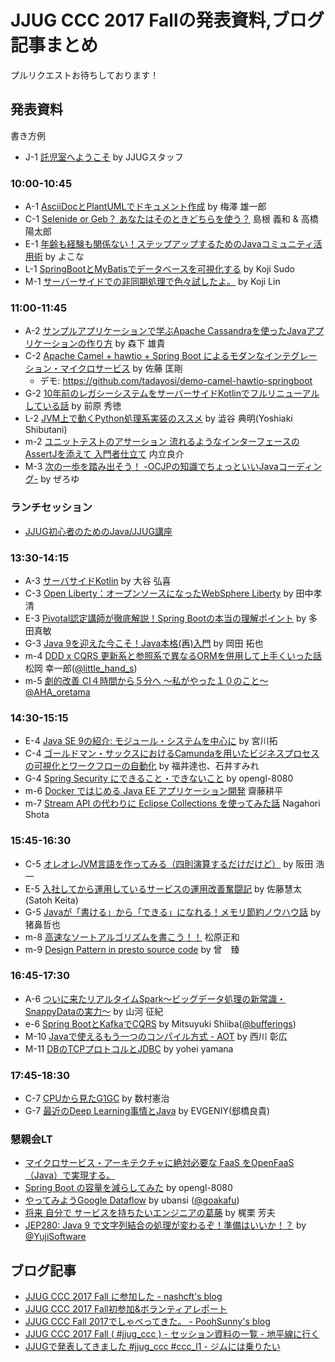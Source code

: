 # JJUG CCC 2017 Fallの発表資料,ブログ記事まとめ

プルリクエストお待ちしております！

## 発表資料
書き方例
- J-1 [託児室へようこそ](http://www.alpha-co.com/) by JJUGスタッフ

### 10:00-10:45
- A-1 [AsciiDocとPlantUMLでドキュメント作成](https://garbagetown.github.io/jjug-ccc-2017-fall/) by 梅澤 雄一郎
- C-1 [Selenide or Geb？ あなたはそのときどちらを使う？](https://www.slideshare.net/youtaroutakahashi/selenide-or-geb) 島根 義和 & 高橋 陽太郎
- E-1 [年齢も経験も関係ない！ステップアップするためのJavaコミュニティ活用術](https://speakerdeck.com/ihcomega56/nian-ling-mojing-yan-moguan-xi-nai-sutetuhuatuhusurutamefalsejavakomiyuniteihuo-yong-shu) by よこな
- L-1 [SpringBootとMyBatisでデータベースを可視化する](https://speakerdeck.com/higedrum/springboottomybatisdedetabesuwoke-shi-hua-suru) by Koji Sudo
- M-1 [サーバーサイドでの非同期処理で色々試したよ。](https://docs.google.com/presentation/d/1LKcFzspXUQbq-sivRBPb3Q6V7fQBLKB0zH6BSnGrD_I/edit) by Koji Lin

### 11:00-11:45
- A-2 [サンプルアプリケーションで学ぶApache Cassandraを使ったJavaアプリケーションの作り方](https://www.slideshare.net/yukim/apache-cassandrajava) by 森下 雄貴
- C-2 [Apache Camel + hawtio + Spring Boot によるモダンなインテグレーション・マイクロサービス](https://tadayosi.github.io/jjug2017-camel_hawtio_springboot/reveal.js/index.html) by 佐藤 匡剛
    - デモ: https://github.com/tadayosi/demo-camel-hawtio-springboot
- G-2 [10年前のレガシーシステムをサーバーサイドKotlinでフルリニューアルしている話](https://speakerdeck.com/maeharin/10nian-qian-falseregasisisutemuwosabasaidokotlindehururiniyuarusiteiruhua-number-jjug-ccc-number-ccc-g2) by 前原 秀徳
- L-2 [JVM上で動くPython処理系実装のススメ](https://www.slideshare.net/yotchang4s/cafebabepyjjugcccfall2017) by 澁谷 典明(Yoshiaki Shibutani)
- m-2 [ユニットテストのアサーション 流れるようなインターフェースのAssertJを添えて 入門者仕立て](https://www.slideshare.net/RyosukeUchitate/assertj-82260732) 内立良介
- M-3 [次の一歩を踏み出そう！ -OCJPの知識でちょっといいJavaコーディング-](https://speakerdeck.com/zer0u/ocjp-for-good-coding-number-jjug-ccc-number-ccc-m3) by ぜろゆ

### ランチセッション
- [JJUG初心者のためのJava/JJUG講座](https://www.slideshare.net/yusuke/jjugjavajjug)

### 13:30-14:15
- A-3 [サーバサイドKotlin](https://www.slideshare.net/HirokiOhtani/kotlin-82260016) by 大谷 弘喜
- C-3 [Open Liberty：オープンソースになったWebSphere Liberty](https://www.slideshare.net/takakiyo/open-liberty-websphere-liberty/takakiyo/open-liberty-websphere-liberty) by 田中孝清
- E-3 [Pivotal認定講師が徹底解説！Spring Bootの本当の理解ポイント](https://www.slideshare.net/masatoshitada7/spring-boot-jjug) by 多田真敏
- G-3 [Java 9を迎えた今こそ！Java本格(再)入門](https://www.slideshare.net/omochiya/java9java-82262987) by 岡田 拓也
- m-4 [DDD x CQRS 更新系と参照系で異なるORMを併用して上手くいった話](http://little-hands.hatenablog.com/entry/jjug2017fall) 松岡 幸一郎([@little_hand_s](https://twitter.com/little_hand_s))
- m-5 [劇的改善 CI４時間から５分へ 〜私がやった１０のこと〜](https://www.slideshare.net/aha_oretama/ci-82258405) [@AHA_oretama](https://twitter.com/AHA_oretama)

### 14:30-15:15
- E-4 [Java SE 9の紹介: モジュール・システムを中心に](https://www.slideshare.net/miyakawataku/introduction-of-java-se-9-and-the-module-system) by 宮川拓
- C-4 [ゴールドマン・サックスにおけるCamundaを用いたビジネスプロセスの可視化とワークフローの自動化](https://www.slideshare.net/tatsuyafky/business-process-modeling-in-goldman-sachs-jjug-ccc-fall-2017-82246376) by 福井達也、石井すみれ
- G-4 [Spring Security にできること・できないこと](https://qiita.com/opengl-8080/items/6dc37f8b77abb5ae1642) by opengl-8080
- m-6 [Docker ではじめる Java EE アプリケーション開発](https://www.slideshare.net/KoheiSaito2/docker-java-ee-for-jjug-ccc-2017) 齋藤耕平
- m-7 [Stream API の代わりに Eclipse Collections を使ってみた話](http://slides.com/nashcft/jjug_ccc_2017_fall/) Nagahori Shota

### 15:45-16:30
- C-5 [オレオレJVM言語を作ってみる（四則演算するだけだけど）](https://www.slideshare.net/jyukutyo/jjug-ccc-2017-fall-jvm) by 阪田 浩一
- E-5 [入社してから運用しているサービスの運用改善奮闘記](https://docs.google.com/presentation/d/1G5fLHaX5-ECgplPel7rwklJ-gUAafqz-lD1-OHpLKy0/edit?usp=sharing) by 佐藤慧太(Satoh Keita)
- G-5 [Javaが「書ける」から「できる」になれる！メモリ節約ノウハウ話](https://www.slideshare.net/JSUXDesign/java-82338809) by 猪鼻哲也
- m-8 [高速なソートアルゴリズムを書こう！！](https://www.slideshare.net/masakazumatsubara1/ss-82272241) 松原正和
- m-9 [Design Pattern in presto source code]( https://www.slideshare.net/techblogyahoo/design-pattern-in-presto-source-code ) by 曾　臻


### 16:45-17:30
- A-6 [ついに来たリアルタイムSpark～ビッグデータ処理の新常識・SnappyDataの実力～](https://www.slideshare.net/MasakiYamakawa/20171118-jjug-snappydata) by 山河 征紀
- e-6 [Spring BootとKafkaでCQRS](http://bufferings.hatenablog.com/entry/2017/11/20/221215) by Mitsuyuki Shiiba([@bufferings](https://twitter.com/bufferings))
- M-10 [Javaで使えるもう一つのコンパイル方式 - AOT](https://www.slideshare.net/akihironishikawa/another-compilation-method-in-java-aot-ahead-of-time-compilation-82258865) by 西川 彰広
- M-11 [DBのTCPプロトコルとJDBC](https://docs.google.com/presentation/d/1xSwS73_iTPyMKdtXUUiwawJ05XaS-gFRkOeYLgu8mLI/edit#slide=id.p) by yohei yamana

### 17:45-18:30
- C-7 [CPUから見たG1GC](https://www.slideshare.net/kenjikazumura/cpug1gc) by 数村憲治
- G-7 [最近のDeep Learning事情とJava](https://speakerdeck.com/yotakahashi/zui-jin-falsedeep-learningshi-qing-tojava) by EVGENIY(&#37060;橋良貴)

### 懇親会LT
- [マイクロサービス・アーキテクチャに絶対必要な FaaS をOpenFaaS（Java）で実現する。](https://www.slideshare.net/ukitiyan/faas-openfaasjava)
- [Spring Boot の容量を減らしてみた](https://qiita.com/opengl-8080/items/5d8bef61b18dc92e35e2) by opengl-8080
- [やってみようGoogle Dataflow](https://docs.google.com/presentation/d/1n13vHdXRAazctRStp-sBUO76rD9NUZXOwFL1Sls6ulY/edit) by ubansi ([@goakafu](https://twitter.com/goakafu))
- [将来 自分で サービスを持ちたいエンジニアの葛藤](https://www.slideshare.net/YoshioKajikuri/ss-82276035) by 梶栗 芳夫
- [JEP280: Java 9 で文字列結合の処理が変わるぞ！準備はいいか！？](https://www.slideshare.net/YujiSoftware/jep280-java-9) by [@YujiSoftware](https://twitter.com/YujiSoftware)

## ブログ記事

- [JJUG CCC 2017 Fall に参加した - nashcft's blog](http://nashcft.hatenablog.com/entry/2017/11/19/152)
- [JJUG CCC 2017 Fall初参加&ボランティアレポート](http://hiroga.hatenablog.com/entry/2017/11/19/165240)
- [JJUG CCC Fall 2017でしゃべってきた。 - PoohSunny's blog](http://poohsunny.hatenablog.com/entry/2017/11/20/204820)
- [JJUG CCC 2017 Fall ( #jjug_ccc ) - セッション資料の一覧 - 地平線に行く](http://d.hatena.ne.jp/chiheisen/20171119/1511042292)
- [JJUGで発表してきました #jjug_ccc #ccc_l1 - ジムには乗りたい](http://su-kun1899.hatenablog.com/entry/2017/11/20/231100)
